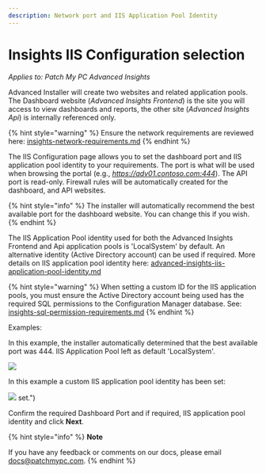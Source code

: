 ```yaml
---
description: Network port and IIS Application Pool Identity
---
```


# Insights IIS Configuration selection

_Applies to: Patch My PC Advanced Insights_

Advanced Installer will create two websites and related application pools. The Dashboard website (_Advanced Insights Frontend_) is the site you will access to view dashboards and reports, the other site (_Advanced Insights Api_) is internally referenced only.

{% hint style="warning" %}
Ensure the network requirements are reviewed here: [insights-network-requirements.md](../advanced-and-patch-insights-requirements-and-prerequisites/insights-network-requirements.md "mention")
{% endhint %}

The IIS Configuration page allows you to set the dashboard port and IIS application pool identity to your requirements. The port is what will be used when browsing the portal (e.g., _https://adv01.contoso.com:444_). The API port is read-only. Firewall rules will be automatically created for the dashboard, and API websites.&#x20;

{% hint style="info" %}
The installer will automatically recommend the best available port for the dashboard website. You can change this if you wish.
{% endhint %}

The IIS Application Pool identity used for both the Advanced Insights Frontend and Api application pools is 'LocalSystem' by default. An alternative identity (Active Directory account) can be used if required. More details on IIS application pool identity here: [advanced-insights-iis-application-pool-identity.md](../advanced-insights-iis-application-pool-identity.md "mention")

{% hint style="warning" %}
When setting a custom ID for the IIS application pools, you must ensure the Active Directory account being used has the required SQL permissions to the Configuration Manager database. See: [insights-sql-permission-requirements.md](../insights-sql-permission-requirements.md "mention")
{% endhint %}

Examples:

In this example, the installer automatically determined that the best available port was 444. IIS Application Pool left as default 'LocalSystem'.

![](/_images/vmconnect_Dmraspavez.png-"Example-Server-FQDN-SSL-certificate-used-with-port-444." "")

In this example a custom IIS application pool identity has been set:

![](/_images/image-%28315%29.png-"Example-Custom-app-pool-identity-%28AD-Account "") set.")

Confirm the required Dashboard Port and if required, IIS application pool identity and click **Next**.

{% hint style="info" %}
**Note**

If you have any feedback or comments on our docs, please email [docs@patchmypc.com](mailto:docs@patchmypc.com).
{% endhint %}

